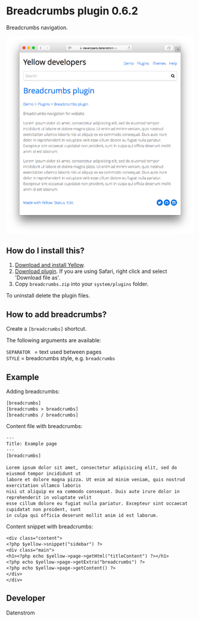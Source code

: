 Breadcrumbs plugin 0.6.2
========================
Breadcrumbs navigation.

<p align="center"><img src="breadcrumbs-screenshot.png?raw=true" alt="Screenshot"></p>

## How do I install this?

1. [Download and install Yellow](https://github.com/datenstrom/yellow/).
2. [Download plugin](https://github.com/datenstrom/yellow-plugins/raw/master/zip/breadcrumbs.zip). If you are using Safari, right click and select 'Download file as'.
3. Copy `breadcrumbs.zip` into your `system/plugins` folder.

To uninstall delete the plugin files.

## How to add breadcrumbs?

Create a `[breadcrumbs]` shortcut. 

The following arguments are available:
 
`SEPARATOR ` = text used between pages  
`STYLE` = breadcrumbs style, e.g. `breadcrumbs`  
 
## Example

Adding breadcrumbs:

    [breadcrumbs]
    [breadcrumbs > breadcrumbs]
    [breadcrumbs / breadcrumbs]


Content file with breadcrumbs:

    ---
    Title: Example page
    ---
    [breadcrumbs]
        
    Lorem ipsum dolor sit amet, consectetur adipisicing elit, sed do eiusmod tempor incididunt ut 
    labore et dolore magna pizza. Ut enim ad minim veniam, quis nostrud exercitation ullamco laboris 
    nisi ut aliquip ex ea commodo consequat. Duis aute irure dolor in reprehenderit in voluptate velit 
    esse cillum dolore eu fugiat nulla pariatur. Excepteur sint occaecat cupidatat non proident, sunt 
    in culpa qui officia deserunt mollit anim id est laborum.

Content snippet with breadcrumbs:

    <div class="content">
    <?php $yellow->snippet("sidebar") ?>
    <div class="main">
    <h1><?php echo $yellow->page->getHtml("titleContent") ?></h1>
    <?php echo $yellow->page->getExtra("breadcrumbs") ?>
    <?php echo $yellow->page->getContent() ?>
    </div>
    </div>

## Developer

Datenstrom
